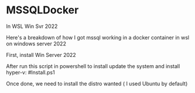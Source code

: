 # MSSQLDocker
In WSL Win Svr 2022

Here's a breakdown of how I got mssql working in a docker container in wsl on windows server 2022

First, install Win Server 2022

After run this script in powershell to install update the system and install hyper-v:
#Install.ps1

Once done, we need to install the distro wanted ( I used Ubuntu by default)
